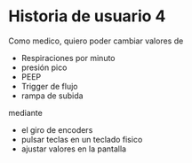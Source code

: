 # Historia de usuario 4

Como medico, quiero poder cambiar valores de

* Respiraciones por minuto
* presión pico
* PEEP
* Trigger de flujo
* rampa de subida

mediante

* el giro de encoders
* pulsar teclas en un teclado fisico
* ajustar valores en la pantalla
